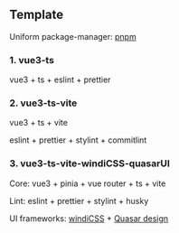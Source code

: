 ## Template
Uniform package-manager: [pnpm](https://www.pnpm.cn/)

### 1. vue3-ts
vue3 + ts + eslint + prettier

### 2. vue3-ts-vite
vue3 + ts + vite

eslint + prettier + stylint + commitlint

### 3. vue3-ts-vite-windiCSS-quasarUI
Core: vue3 + pinia + vue router + ts + vite

Lint: eslint + prettier + stylint + husky

UI frameworks: [windiCSS](https://windicss.org/) + [Quasar design](http://www.quasarchs.com/)
